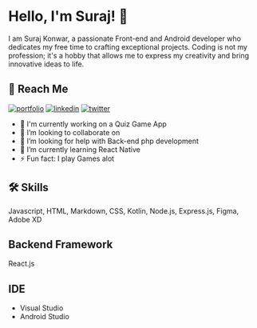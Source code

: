# Hello, I'm Suraj! 👋

I am Suraj Konwar, a passionate Front-end and Android developer who dedicates my free time to crafting exceptional projects. Coding is not my profession; it's a hobby that allows me to express my creativity and bring innovative ideas to life.
## 🔗 Reach Me
[![portfolio](https://img.shields.io/badge/my_portfolio-000?style=for-the-badge&logo=ko-fi&logoColor=white)](https://suraj-konwar.github.io/Surajkonwar/)
[![linkedin](https://img.shields.io/badge/linkedin-0A66C2?style=for-the-badge&logo=linkedin&logoColor=white)](https://www.linkedin.com/in/suraj-konwar-285135174/)
[![twitter](https://img.shields.io/badge/twitter-1DA1F2?style=for-the-badge&logo=twitter&logoColor=white)](https://twitter.com/SurajKonwar14)

- 🔭 I'm currently working on a Quiz Game App
- 👯 I’m looking to collaborate on
- 🤝 I’m looking for help with Back-end php development
- 🌱 I’m currently learning React Native
- ⚡ Fun fact: I play Games alot


## 🛠 Skills
Javascript, HTML, Markdown, CSS, Kotlin, Node.js, Express.js, Figma, Adobe XD
## Backend Framework
React.js
## IDE

- Visual Studio
- Android Studio


